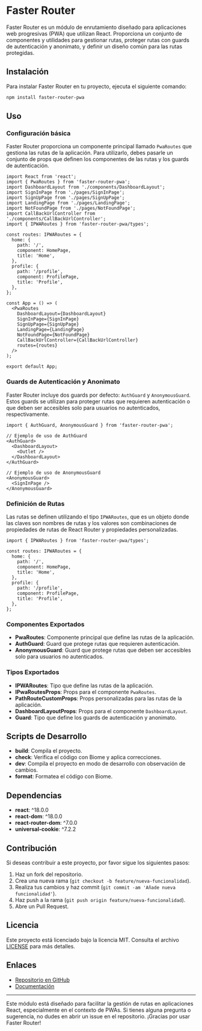 # Faster Router

Faster Router es un módulo de enrutamiento diseñado para aplicaciones web progresivas (PWA) que utilizan React. Proporciona un conjunto de componentes y utilidades para gestionar rutas, proteger rutas con guards de autenticación y anonimato, y definir un diseño común para las rutas protegidas.

## Instalación

Para instalar Faster Router en tu proyecto, ejecuta el siguiente comando:

```bash
npm install faster-router-pwa
```

## Uso

### Configuración básica

Faster Router proporciona un componente principal llamado `PwaRoutes` que gestiona las rutas de la aplicación. Para utilizarlo, debes pasarle un conjunto de props que definen los componentes de las rutas y los guards de autenticación.

```tsx
import React from 'react';
import { PwaRoutes } from 'faster-router-pwa';
import DashboardLayout from './components/DashboardLayout';
import SignInPage from './pages/SignInPage';
import SignUpPage from './pages/SignUpPage';
import LandingPage from './pages/LandingPage';
import NotFoundPage from './pages/NotFoundPage';
import CallBackUrlController from './components/CallBackUrlController';
import { IPWARoutes } from 'faster-router-pwa/types';

const routes: IPWARoutes = {
  home: {
    path: '/',
    component: HomePage,
    title: 'Home',
  },
  profile: {
    path: '/profile',
    component: ProfilePage,
    title: 'Profile',
  },
};

const App = () => (
  <PwaRoutes
    DashboardLayout={DashboardLayout}
    SignInPage={SignInPage}
    SignUpPage={SignUpPage}
    LandingPage={LandingPage}
    NotFoundPage={NotFoundPage}
    CallBackUrlController={CallBackUrlController}
    routes={routes}
  />
);

export default App;
```

### Guards de Autenticación y Anonimato

Faster Router incluye dos guards por defecto: `AuthGuard` y `AnonymousGuard`. Estos guards se utilizan para proteger rutas que requieren autenticación o que deben ser accesibles solo para usuarios no autenticados, respectivamente.

```tsx
import { AuthGuard, AnonymousGuard } from 'faster-router-pwa';

// Ejemplo de uso de AuthGuard
<AuthGuard>
  <DashboardLayout>
    <Outlet />
  </DashboardLayout>
</AuthGuard>

// Ejemplo de uso de AnonymousGuard
<AnonymousGuard>
  <SignInPage />
</AnonymousGuard>
```

### Definición de Rutas

Las rutas se definen utilizando el tipo `IPWARoutes`, que es un objeto donde las claves son nombres de rutas y los valores son combinaciones de propiedades de rutas de React Router y propiedades personalizadas.

```tsx
import { IPWARoutes } from 'faster-router-pwa/types';

const routes: IPWARoutes = {
  home: {
    path: '/',
    component: HomePage,
    title: 'Home',
  },
  profile: {
    path: '/profile',
    component: ProfilePage,
    title: 'Profile',
  },
};
```

### Componentes Exportados

- **PwaRoutes**: Componente principal que define las rutas de la aplicación.
- **AuthGuard**: Guard que protege rutas que requieren autenticación.
- **AnonymousGuard**: Guard que protege rutas que deben ser accesibles solo para usuarios no autenticados.

### Tipos Exportados

- **IPWARoutes**: Tipo que define las rutas de la aplicación.
- **IPwaRoutesProps**: Props para el componente `PwaRoutes`.
- **PathRouteCustomProps**: Props personalizadas para las rutas de la aplicación.
- **DashboardLayoutProps**: Props para el componente `DashboardLayout`.
- **Guard**: Tipo que define los guards de autenticación y anonimato.

## Scripts de Desarrollo

- **build**: Compila el proyecto.
- **check**: Verifica el código con Biome y aplica correcciones.
- **dev**: Compila el proyecto en modo de desarrollo con observación de cambios.
- **format**: Formatea el código con Biome.

## Dependencias

- **react**: ^18.0.0
- **react-dom**: ^18.0.0
- **react-router-dom**: ^7.0.0
- **universal-cookie**: ^7.2.2

## Contribución

Si deseas contribuir a este proyecto, por favor sigue los siguientes pasos:

1. Haz un fork del repositorio.
2. Crea una nueva rama (`git checkout -b feature/nueva-funcionalidad`).
3. Realiza tus cambios y haz commit (`git commit -am 'Añade nueva funcionalidad'`).
4. Haz push a la rama (`git push origin feature/nueva-funcionalidad`).
5. Abre un Pull Request.

## Licencia

Este proyecto está licenciado bajo la licencia MIT. Consulta el archivo [LICENSE](https://github.com/luisra99/faster-router-pwa/blob/main/LICENSE) para más detalles.

## Enlaces

- [Repositorio en GitHub](https://github.com/luisra99/faster-router-pwa)
- [Documentación](https://github.com/luisra99/faster-router-pwa#readme)

---

Este módulo está diseñado para facilitar la gestión de rutas en aplicaciones React, especialmente en el contexto de PWAs. Si tienes alguna pregunta o sugerencia, no dudes en abrir un issue en el repositorio. ¡Gracias por usar Faster Router!